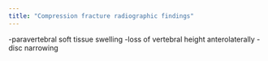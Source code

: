 ```yaml
---
title: "Compression fracture radiographic findings"
---
```

-paravertebral soft tissue swelling
-loss of vertebral height anterolaterally
-disc narrowing

